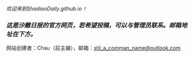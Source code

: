 *欢迎来到ShadiaoDaily.github.io！*
### ***这是沙雕日报的官方网页，若希望投稿，可以与管理员联系。邮箱地址在下方。***











网站创建者：Chau（前主编），邮箱：stil_a_comman_name@outlook.com
